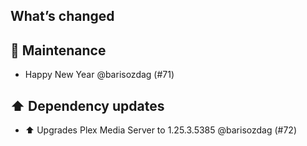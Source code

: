 ## What’s changed

## 🧰 Maintenance

- Happy New Year @barisozdag (#71)

## ⬆️ Dependency updates

- ⬆️ Upgrades Plex Media Server to 1.25.3.5385 @barisozdag (#72)
